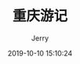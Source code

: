 ---
layout:     post
title:      "重庆游记"
subtitle:   ""
date:  2019-10-10 15:10:24
header-img: ""
author:     "Jerry"
catalog: true
tags:
    - 旅游
---